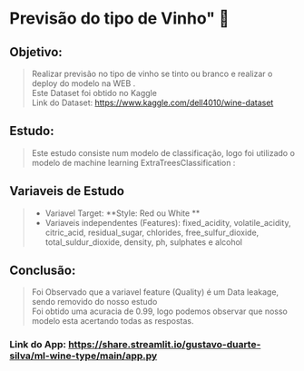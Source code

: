 # Previsão do tipo de Vinho" 🍷

## Objetivo: 
> Realizar previsão no tipo de vinho se tinto ou branco e realizar o deploy do modelo na WEB .</br>
> Este Dataset foi obtido no Kaggle</br>
> Link do Dataset: https://www.kaggle.com/dell4010/wine-dataset
> 
## Estudo:
> Este estudo consiste num modelo de classificação, logo foi utilizado o modelo de machine learning ExtraTreesClassification : </br>

## Variaveis de Estudo
>* Variavel Target: **Style: Red ou White ** </br>
>* Variaveis independentes (Features): fixed_acidity, volatile_acidity, citric_acid, residual_sugar, 
            chlorides, free_sulfur_dioxide, total_suldur_dioxide, 
            density, ph, sulphates e alcohol


## Conclusão: 
> Foi Observado que a variavel feature (Quality) é um Data leakage, sendo removido do nosso estudo </br>
> Foi obtido uma acuracia de 0.99, logo podemos observar que nosso modelo esta acertando todas as respostas.
> 
### Link do App: https://share.streamlit.io/gustavo-duarte-silva/ml-wine-type/main/app.py
